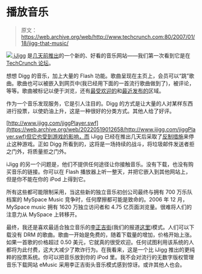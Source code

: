 # 播放音乐

> 原文：<https://web.archive.org/web/http://www.techcrunch.com:80/2007/01/18/jigg-that-music/>

[![](img/7572b7eea39f85a48cede52bb8b76f45.png) ](https://web.archive.org/web/20220519012658/http://www.ijigg.com/) [iJigg](https://web.archive.org/web/20220519012658/http://www.ijigg.com/) 是[几天前推出](https://web.archive.org/web/20220519012658/http://blog.ijigg.com/?p=6)的一个新的、好看的音乐网站——我们第一次看到它是在 [TechCrunch 论坛](https://web.archive.org/web/20220519012658/http://forums.beta.techcrunch.com/forums/thread.jspa?messageID=6419)。

想想 Digg 的音乐，加上大量的 Flash 功能。歌曲呈现在主页上，会员可以“跳”歌曲。歌曲也可以被嵌入到网页中(我已经用下面的一首流行歌曲做到了)，被评论，等等。歌曲被标记以便于浏览，还有[最受欢迎的](https://web.archive.org/web/20220519012658/http://www.ijigg.com/popular)和[最近发布的](https://web.archive.org/web/20220519012658/http://www.ijigg.com/recent)区域。

作为一个音乐发现服务，它是引人注目的。Digg 的方式是让大量的人对某样东西进行投票，以使奶油上升，这是一种很好的分类方式。其他人给了好评。

[http://www.ijigg.com/jiggPlayer.swf](https://web.archive.org/web/20220519012658/http://www.ijigg.com/jiggPlayer.swf)但它也受到游戏的影响，而 iJigg 已经在推出几天后采取了[反制措施](https://web.archive.org/web/20220519012658/http://blog.ijigg.com/2007/01/how-to-be-popular-on-ijigg-few-but-great-steps/)来停止这种游戏。正如 Digg 所看到的，这将是一场持续的战斗，将垃圾邮件发送者拒之门外，将质量拒之门外。

iJigg 的另一个问题是，他们不提供任何途径让你接触音乐。没有下载，也没有购买音乐的链接。你可以在 Flash 播放器上听一整天，并把它嵌入到其他网站上，但是你不能在你的 iPod 上得到它。

所有这些都可能限制采用，当这些新的独立音乐初创公司最终与拥有 700 万乐队档案的 MySpace Music 竞争时，任何摩擦都可能是致命的。2006 年 12 月，MySpace music 拥有 1620 万独立访问者和 4.75 亿页面浏览量。很难将人们的注意力从 MySpace 上转移开。

最终，我还是喜欢最适合独立音乐的[李正吉街](https://web.archive.org/web/20220519012658/http://www.amiestreet.com/)(我们的报道[这里](https://web.archive.org/web/20220519012658/http://www.beta.techcrunch.com/tag/Amie-Street/))模式。人们可以下载没有 DRM 的歌曲。歌曲一开始是免费的，随着下载量的增加，价格开始上涨。如果一首歌的价格超过 0.50 美元，它就真的很受欢迎。任何试图利用该系统的人都将为此付费，这大大减少了欺诈行为。在我看来，这是一个比 iJigg 推出的更纯粹的投票系统。你可以把音乐放到你的 iPod 里。我不会对流行的无数字版权管理音乐下载网站 eMusic 采用李正吉街头音乐模式感到惊讶。或许其他人也会。